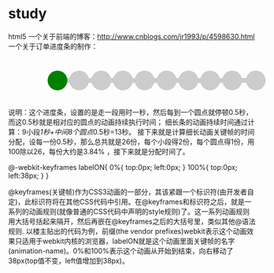 # study
html5
一个关于前端的博客：http://www.cnblogs.com/jr1993/p/4598630.html
一个关于订单进度条的制作：
<style>
#progressBar{
            width: 80%;
            height: 50px;
            position: relative;
            margin: 50px 0 0 100px;
        }
        #progressBar div{
            width: 100%;
            height: 10px;
            position: absolute;
            top:50%;
            left: 0;
            margin-top:-20px;
            background: #ccc;
        }
        #progressBar div span{
            position: absolute;
            display: inline-block;
            background: green;
            height: 10px;
            width: 100%;
            -webkit-animation:bgLoad 13s linear;
        }
        @-webkit-keyframes bgLoad{
            0%{
                width: 0%;
            }
            7.68%,11.52%{
                width:11%;
            }
            19.2%,23.04%{
                width: 22%;
            }
            30.72%,34.56%{
                width: 33%;
            }
	    42.24%,46.08%{
                width: 44%;
            }
	    53.76%,57.6%{
                width: 55%;
            }
            65.28%,69.72%{
                width: 66%;
            }
            76.8%,80.64%{
                width: 77%;
            }
            88.32%,92.16%{
                width: 88%;
            }
            100%{
                width:100%;
            }
        }
        #progressBar>span{
            position: absolute;
            top:0;
            margin-top: -10px;
            width: 40px;
            height: 40px;
            border-radius: 50%;
            background: #ccc;
            margin-left: -20px;
            color:#fff;
        }
        @-webkit-keyframes circleLoad_1{
            0%,66.66%{
                background: #ccc;
            }
                 100%{
                background:green;
            }
        }
        @-webkit-keyframes circleLoad_2{
            0%,83.34%{
                background: #ccc;
            }
            100%{
                background:green;
            }
        }
        @-webkit-keyframes circleLoad_3{
            0%,88.88%{
                background: #ccc;
            }
            100%{
                background:green;
            }
        }
        @-webkit-keyframes circleLoad_4{
            0%,91.67%{
                background: #ccc;
            }
            100%{
                background:green;
            }
		}
        #progressBar span:nth-child(2){
            left: 0%;background:green;
        }
        #progressBar span:nth-child(3){
            left: 11%;background:green;
            -webkit-animation:circleLoad_1 1.5s ease-in;
        }
        #progressBar span:nth-child(4){
            left: 22%;background:green;
            -webkit-animation:circleLoad_2 3s ease-in;
        }
        #progressBar span:nth-child(5){
            left: 33%;background:green;
            -webkit-animation:circleLoad_3 4.5s ease-in;
        }
        #progressBar span:nth-child(6){
            left: 44%;background:green;
            -webkit-animation:circleLoad_4 6s ease-in;
        }
	#progressBar span:nth-child(7){
            left: 55%;background:green;
            -webkit-animation:circleLoad_4 7.5s ease-in;
        }
	#progressBar span:nth-child(8){
            left: 66%;background:green;
            -webkit-animation:circleLoad_4 9s ease-in;
        }
	#progressBar span:nth-child(9){
            left: 77%;background:green;
            -webkit-animation:circleLoad_4 10.5s ease-in;
        }
	#progressBar span:nth-child(10){
            left: 88%;background:green;
            -webkit-animation:circleLoad_4 12s ease-in;
        }
	#progressBar span:nth-child(11){
            left: 100%;background:green;
            -webkit-animation:circleLoad_4 13.5s ease-in;
        }
     
</style>
<div id="progressBar">
     <!-- 进度条 -->
     <div>
         <span></span>
     </div>
     <!-- 10个圆 -->
     <span></span>
     <span></span>
     <span></span>
     <span></span>
     <span></span>
     <span></span>
     <span></span>
     <span></span>
     <span></span>
     <span></span>
</div>

说明：这个进度条，设置的是走一段用时一秒，然后每到一个圆点就停顿0.5秒，而这0.5秒就是相对应的圆点的动画持续执行时间；
细长条的动画持续时间通过计算：9小段*1秒+中间8个圆点*0.5秒=13秒。
接下来就是计算细长动画关键帧的时间分配，设每一份0.5秒，那么总共就是26份，每个小段得2份，每个圆点得1份，用100除以26，每份大约是3.84%
，接下来就是分配时间了。


@-webkit-keyframes labelON{
0%{
top:0px;
left:0px;
}
100%{
top:0px;
left:38px;
}
}

@keyframes(关键帧)作为CSS3动画的一部分，其该紧跟一个标识符(由开发者自定)，此标识符将在其他CSS代码中引用。在@keyframes和标识符之后，就是一系列的动画规则(就像普通的CSS代码中声明的style规则)了。这一系列动画规则用大括号括起来隔开，然后再嵌在@keyframes之后的大括号里，类似其他@语法规则.
以楼主贴出的代码为例，前缀(the vendor prefixes)webkit表示这个动画效果只适用于webkit内核的浏览器，labelON就是这个动画里面关键帧的名字(animation-name)。0%和100%表示这个动画从开始到结束，向右移动了38px(top值不变，left值增加到38px)。



